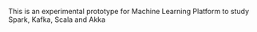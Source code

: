 This is an experimental prototype for Machine Learning Platform to study Spark, Kafka, Scala and Akka
